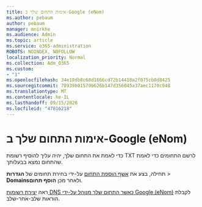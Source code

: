 ```yaml
---
title: אימות התחום שלך ב-Google (eNom)
ms.author: pebaum
author: pebaum
manager: mnirkhe
ms.audience: Admin
ms.topic: article
ms.service: o365-administration
ROBOTS: NOINDEX, NOFOLLOW
localization_priority: Normal
ms.collection: Adm_O365
ms.custom:
- "1"
ms.openlocfilehash: 34e18db8c68d1666cd72b14418a2f075cb0d8425
ms.sourcegitcommit: 78939b01579b626b147d356045a37aec1170c948
ms.translationtype: MT
ms.contentlocale: he-IL
ms.lasthandoff: 09/15/2020
ms.locfileid: "47816218"
---
```

# <a name="verify-your-domain-with-google-enom"></a>אימות התחום שלך ב-Google (eNom)

כדי לאמת את התחום שלך, יהיה עליך להוסיף רשומת TXT לרשם התחומים כדי לאמת שהתחום נמצא בבעלותך. 

תחילה, בצע את [אשף הוספת התחום](https://admin.microsoft.com/Adminportal#/Domains) על-ידי בחירת תחומים של **הגדרות** \> **Domains**ולאחר מכן **הוסף תחום**.
  
ראה [יצירת רשומות DNS כאשר התחום שלך מנוהל על-ידי Google (eNom)](https://docs.microsoft.com/microsoft-365/admin/dns/create-dns-records-for-domain-managed-by-google-enom) לקבלת הוראות שלב-אחר-שלב.
